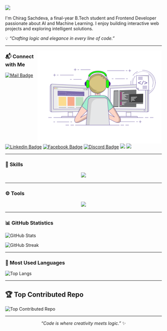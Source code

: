 <img src="https://capsule-render.vercel.app/api?type=waving&color=0:3a8296,100:091519&height=150&text=Hi,%20I'm%20Chirag%20Sachdeva&fontSize=50&fontColor=61DAFB&fontAlignY=45&animation=twinkling&desc=Software%20Engineer%20|%20Problem%20Solver%20|%20Tech%20Enthusiast&descSize=27&descAlignY=85&section=header" />

I'm Chirag Sachdeva, a final-year B.Tech student and Frontend Developer passionate about AI and Machine Learning. I enjoy building interactive web projects and exploring intelligent solutions.


💡 *“Crafting logic and elegance in every line of code.”*

---

<img align="right" alt="Coding" width="400" src="https://raw.githubusercontent.com/devSouvik/devSouvik/master/gif3.gif">


### 📬 Connect with Me

[![Mail Badge](https://img.shields.io/badge/-chiragsachdeva8150@gmail.com-dc2626?style=flat&labelColor=dc2626&logo=gmail&logoColor=white)](#)
[![Linkedin Badge](https://img.shields.io/badge/-Chirag%20Sachdeva-0284c7?style=flat&labelColor=0284c7&logo=linkedin&logoColor=white)](https://www.linkedin.com/in/your-linkedin-profile)
[![Facebook Badge](https://img.shields.io/badge/-Chirag%20Sachdeva-0a66c2?style=flat&labelColor=0a66c2&logo=facebook&logoColor=white)](https://www.facebook.com/your-facebook-profile)
[![Discord Badge](https://img.shields.io/badge/-Chirag-5865f2?style=flat&labelColor=5865f2&logo=discord&logoColor=white)](https://discord.com/users/your-discord-id)
[![](https://komarev.com/ghpvc/?username=your-github-username&color=blue&label=Profile%20Views)](https://github.com/your-github-username)
[![](https://img.shields.io/github/followers/your-github-username?label=GitHub%20Followers)](https://github.com/your-github-username)


---

### 🧠 Skills
<p align="center">
  <a href="https://skillicons.dev">
    <img src="https://skillicons.dev/icons?i=java,c,js,html,css,nodejs,php,python&theme=light" />
  </a>
</p>

---

### ⚙️ Tools
<p align="center">
  <a href="https://skillicons.dev">
    <img src="https://skillicons.dev/icons?i=vscode,git,github,linux&theme=light" />
  </a>
</p>

---

### 📊 GitHub Statistics

![GitHub Stats](https://github-readme-stats.vercel.app/api?username=Saboo24&theme=react&show_icons=true&hide_border=false)

![GitHub Streak](https://github-readme-streak-stats.herokuapp.com?user=Saboo24&theme=react&hide_border=false&currStreakNum=61DAFB&sideLabels=61DAFB&currStreakLabel=61DAFB)

---

### 🧩 Most Used Languages

![Top Langs](https://github-readme-stats.vercel.app/api/top-langs/?username=Saboo24&layout=compact&langs_count=8&theme=react&hide_border=false&custom_title=Most%20Used%20Languages&include_orgs=true)


---


## 🏆 Top Contributed Repo

![Top Contributed Repo](https://github-contributor-stats.vercel.app/api?username=Saboo24&limit=5&theme=react&combine_all_yearly_contributions=true)

---

<p align="center">
  <i>“Code is where creativity meets logic.”</i> ✨
</p>
